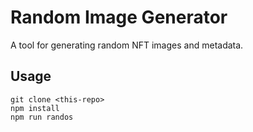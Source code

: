 # Random Image Generator

A tool for generating random NFT images and metadata.

## Usage

```
git clone <this-repo>
npm install
npm run randos
```